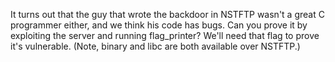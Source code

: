 It turns out that the guy that wrote the backdoor in NSTFTP wasn't a great C programmer either, and we think his code has bugs. Can you prove it by exploiting the server and running flag_printer? We'll need that flag to prove it's vulnerable. (Note, binary and libc are both available over NSTFTP.)
